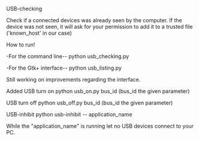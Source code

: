 USB-checking

Check if a connected devices was already seen by the computer.
If the device was not seen, it will ask for your permission to add it
to a trusted file ('known_host' in our case)

How to run!

-For the command line--
python usb_checking.py

-For the Gtk+ interface--
python usb_listing.py

Still working on improvements regarding the interface.

Added
USB turn on
	python usb_on.py bus_id (bus_id the given parameter)

USB turn off
	python usb_off.py bus_id (bus_id the given parameter)

USB-inhibit
	python usb-inhibit -- application_name

While the "application_name" is running let no USB devices
connect to your PC.
